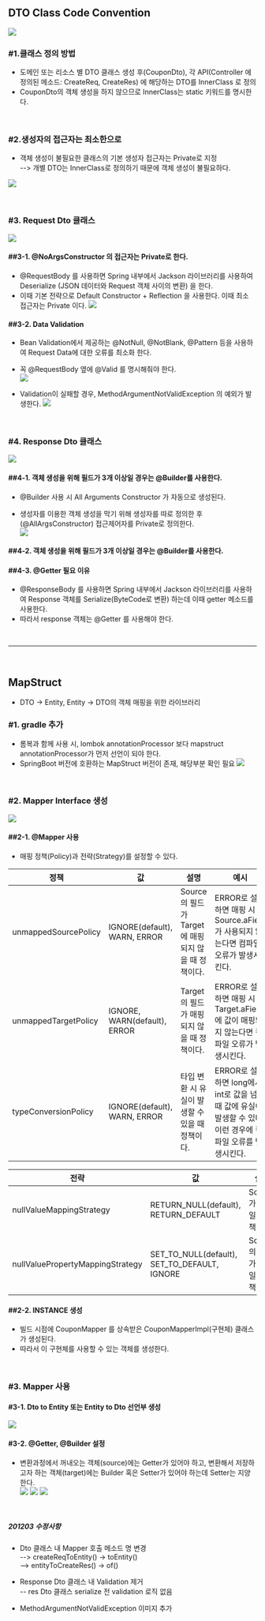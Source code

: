 ## DTO Class Code Convention

![](./001.PNG)

### #1.클래스 정의 방법
 - 도메인 또는 리소스 별 DTO 클래스 생성 후(CouponDto), 각 API(Controller 에 정의된 메소드: CreateReq, CreateRes) 에 해당하는 DTO를 InnerClass 로 정의
 - CouponDto의 객체 생성을 하지 않으므로 InnerClass는 static 키워드를 명시한다.

<br>

### #2.생성자의 접근자는 최소한으로
 - 객체 생성이 불필요한 클래스의 기본 생성자 접근자는 Private로 지정  
  --> 개별 DTO는 InnerClass로 정의하기 때문에 객체 생성이 불필요하다.  
 
![](./002.PNG)

<br>

### #3. Request Dto 클래스
![](./003.PNG)

#### ##3-1. @NoArgsConstructor 의 접근자는 Private로 한다.
 - @RequestBody 를 사용하면 Spring 내부에서 Jackson 라이브러리를 사용하여 Deserialize (JSON 데이터와 Request 객체 사이의 변환) 을 한다.
 - 이때 기본 전략으로 Default Constructor + Reflection 을 사용한다. 이때 최소 접근자는 Private 이다.
![](./004.PNG)

#### ##3-2. Data Validation
 - Bean Validation에서 제공하는 @NotNull, @NotBlank, @Pattern 등을 사용하여 Request Data에 대한 오류를 최소화 한다.
 
 - 꼭 @RequestBody 옆에 @Valid 를 명시해줘야 한다.  
![](./005.PNG)  
 
 
 - Validation이 실패할 경우, MethodArgumentNotValidException 의 예외가 발생한다.
![](./007.PNG)

<br>

### #4. Response Dto 클래스
![](./008.PNG)

#### ##4-1. 객체 생성을 위해 필드가 3개 이상일 경우는 @Builder를 사용한다.
 - @Builder 사용 시 All Arguments Constructor 가 자동으로 생성된다.  
 
 - 생성자를 이용한 객체 생성을 막기 위해 생성자를 따로 정의한 후(@AllArgsConstructor) 접근제어자를 Private로 정의한다.  
![](./009.PNG)

#### ##4-2. 객체 생성을 위해 필드가 3개 이상일 경우는 @Builder를 사용한다.

#### ##4-3. @Getter 필요 이유
 - @ResponseBody 를 사용하면 Spring 내부에서 Jackson 라이브러리를 사용하여 Response 객체를 Serialize(ByteCode로 변환) 하는데 이때 getter 메소드를 사용한다.  
 - 따라서 response 객체는 @Getter 를 사용해야 한다.

<br>
<hr>
<br>

## MapStruct
- DTO -> Entity, Entity -> DTO의 객체 매핑을 위한 라이브러리


### #1. gradle 추가
- 롬복과 함께 사용 시, lombok annotationProcessor 보다 mapstruct annotationProcessor가 먼저 선언이 되야 한다.
- SpringBoot 버전에 호환하는 MapStruct 버전이 존재, 해당부분 확인 필요
![](./010.PNG)

<br>

### #2. Mapper Interface 생성
![](./011.PNG)

#### ##2-1. @Mapper 사용
- 매핑 정책(Policy)과 전략(Strategy)를 설정할 수 있다.  

| 정책 | 값 | 설명 |예시|
|------|----|------|----|
| unmappedSourcePolicy | IGNORE(default), WARN, ERROR | Source의 필드가 Target에 매핑되지 않을 때 정책이다. | ERROR로 설정하면 매핑 시 Source.aField가 사용되지 않는다면 컴파일 오류가 발생시킨다. |
| unmappedTargetPolicy | IGNORE, WARN(default), ERROR | Target의 필드가 매핑되지 않을 때 정책이다. | ERROR로 설정하면 매핑 시 Target.aField에 값이 매핑되지 않는다면 컴파일 오류가 발생시킨다. |
| typeConversionPolicy | IGNORE(default), WARN, ERROR | 타입 변환 시 유실이 발생할 수 있을 때 정책이다. | ERROR로 설정하면 long에서 int로 값을 넘길 때 값에 유실이 발생할 수 있다. 이런 경우에 컴파일 오류를 발생시킨다. |


| 전략 | 값 | 설명 |
|------|----|------|
| nullValueMappingStrategy | RETURN_NULL(default), RETURN_DEFAULT | Source가 null일 때 정책이다. |
| nullValuePropertyMappingStrategy | SET_TO_NULL(default), SET_TO_DEFAULT, IGNORE | Source의 필드가 null일 때 정책이다. |


#### ##2-2. INSTANCE 생성  
- 빌드 시점에 CouponMapper 를 상속받은 CouponMapperImpl(구현체) 클래스가 생성된다.
- 따라서 이 구현체를 사용할 수 있는 객체를 생성한다.

<br>

### #3. Mapper 사용

#### #3-1. Dto to Entity 또는 Entity to Dto 선언부 생성
![](./012.PNG)

#### #3-2. @Getter, @Builder 설정
- 변환과정에서 꺼내오는 객체(source)에는 Getter가 있어야 하고, 변환해서 저장하고자 하는 객체(target)에는 Builder 혹은 Setter가 있어야 하는데 Setter는 지양한다.  
![](./013.PNG)
![](./014.PNG)
![](./015.PNG)

<br>

##### 201203 수정사항
- Dto 클래스 내 Mapper 호출 메소드 명 변경  
 --> createReqToEntity() -> toEntity()  
 --> entityToCreateRes() -> of()  
 
- Response Dto 클래스 내 Validation 제거  
 -- res Dto 클래스 serialize 전 validation 로직 없음  

- MethodArgumentNotValidException 이미지 추가
 
 
